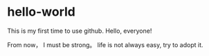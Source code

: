 # hello-world
This is my first time to use github. Hello, everyone!

From now， I must be strong。
life is not always easy, try to adopt it.
